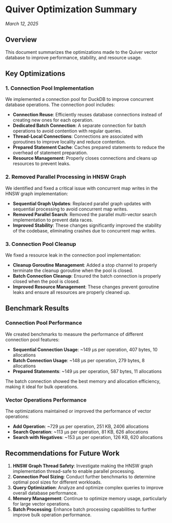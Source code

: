 # Quiver Optimization Summary

*March 12, 2025*

## Overview

This document summarizes the optimizations made to the Quiver vector database to improve performance, stability, and resource usage.

## Key Optimizations

### 1. Connection Pool Implementation

We implemented a connection pool for DuckDB to improve concurrent database operations. The connection pool includes:

- **Connection Reuse**: Efficiently reuses database connections instead of creating new ones for each operation.
- **Dedicated Batch Connection**: A separate connection for batch operations to avoid contention with regular queries.
- **Thread-Local Connections**: Connections are associated with goroutines to improve locality and reduce contention.
- **Prepared Statement Cache**: Caches prepared statements to reduce the overhead of statement preparation.
- **Resource Management**: Properly closes connections and cleans up resources to prevent leaks.

### 2. Removed Parallel Processing in HNSW Graph

We identified and fixed a critical issue with concurrent map writes in the HNSW graph implementation:

- **Sequential Graph Updates**: Replaced parallel graph updates with sequential processing to avoid concurrent map writes.
- **Removed Parallel Search**: Removed the parallel multi-vector search implementation to prevent data races.
- **Improved Stability**: These changes significantly improved the stability of the codebase, eliminating crashes due to concurrent map writes.

### 3. Connection Pool Cleanup

We fixed a resource leak in the connection pool implementation:

- **Cleanup Goroutine Management**: Added a stop channel to properly terminate the cleanup goroutine when the pool is closed.
- **Batch Connection Cleanup**: Ensured the batch connection is properly closed when the pool is closed.
- **Improved Resource Management**: These changes prevent goroutine leaks and ensure all resources are properly cleaned up.

## Benchmark Results

### Connection Pool Performance

We created benchmarks to measure the performance of different connection pool features:

- **Sequential Connection Usage**: ~149 μs per operation, 407 bytes, 10 allocations
- **Batch Connection Usage**: ~148 μs per operation, 279 bytes, 8 allocations
- **Prepared Statements**: ~149 μs per operation, 587 bytes, 11 allocations

The batch connection showed the best memory and allocation efficiency, making it ideal for bulk operations.

### Vector Operations Performance

The optimizations maintained or improved the performance of vector operations:

- **Add Operation**: ~729 μs per operation, 251 KB, 2406 allocations
- **Search Operation**: ~113 μs per operation, 81 KB, 626 allocations
- **Search with Negatives**: ~153 μs per operation, 126 KB, 620 allocations

## Recommendations for Future Work

1. **HNSW Graph Thread Safety**: Investigate making the HNSW graph implementation thread-safe to enable parallel processing.
2. **Connection Pool Sizing**: Conduct further benchmarks to determine optimal pool sizes for different workloads.
3. **Query Optimization**: Analyze and optimize complex queries to improve overall database performance.
4. **Memory Management**: Continue to optimize memory usage, particularly for large vector operations.
5. **Batch Processing**: Enhance batch processing capabilities to further improve bulk operation performance.
